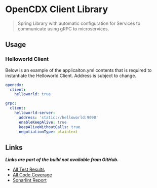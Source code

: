 # OpenCDX Client Library
> Spring Library with automatic configuration for Services to communicate using gRPC to microservices. 

## Usage

### Helloworld Client

Below is an example of the applicaiton.yml contents that is required to 
instantiate the Helloworld Client. Address is subject to change.

```yaml
opencdx:
  client:
    helloworld: true

grpc:
  client:
    helloworld-server:
      address: 'static://helloworld:9090'
      enableKeepAlive: true
      keepAliveWithoutCalls: true
      negotiationType: plaintext
```

## Links
_**Links are part of the build not available from GitHub.**_
- [All Test Results](build/reports/tests/test/index.html)
- [All Code Coverage](build/reports/jacoco/test/html/index.html)
- [Sonarlint Report](build/reports/sonarlint/sonarlintMain.html)